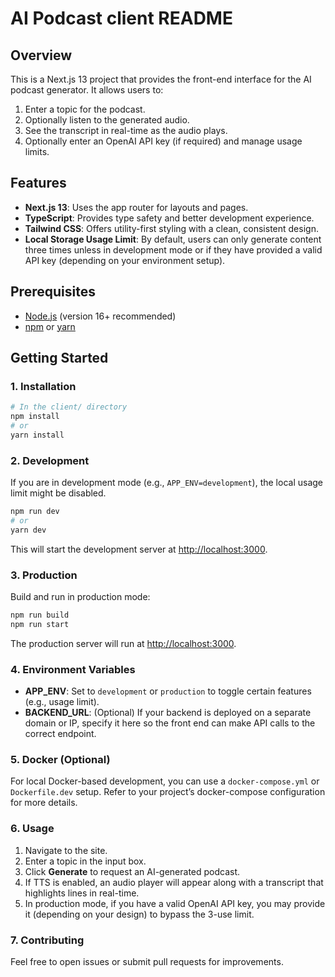 # AI Podcast client README

## Overview
This is a Next.js 13 project that provides the front-end interface for the AI podcast generator. It allows users to:
1. Enter a topic for the podcast.
2. Optionally listen to the generated audio.
3. See the transcript in real-time as the audio plays.
4. Optionally enter an OpenAI API key (if required) and manage usage limits.

## Features
- **Next.js 13**: Uses the app router for layouts and pages.
- **TypeScript**: Provides type safety and better development experience.
- **Tailwind CSS**: Offers utility-first styling with a clean, consistent design.
- **Local Storage Usage Limit**: By default, users can only generate content three times unless in development mode or if they have provided a valid API key (depending on your environment setup).

## Prerequisites
- [Node.js](https://nodejs.org/) (version 16+ recommended)
- [npm](https://www.npmjs.com/) or [yarn](https://yarnpkg.com/)

## Getting Started

### 1. Installation
```bash
# In the client/ directory
npm install
# or
yarn install
```

### 2. Development
If you are in development mode (e.g., `APP_ENV=development`), the local usage limit might be disabled.
```bash
npm run dev
# or
yarn dev
```
This will start the development server at [http://localhost:3000](http://localhost:3000).

### 3. Production
Build and run in production mode:
```bash
npm run build
npm run start
```
The production server will run at [http://localhost:3000](http://localhost:3000).

### 4. Environment Variables
- **APP_ENV**: Set to `development` or `production` to toggle certain features (e.g., usage limit).
- **BACKEND_URL**: (Optional) If your backend is deployed on a separate domain or IP, specify it here so the front end can make API calls to the correct endpoint.

### 5. Docker (Optional)
For local Docker-based development, you can use a `docker-compose.yml` or `Dockerfile.dev` setup. Refer to your project’s docker-compose configuration for more details.

### 6. Usage
1. Navigate to the site.
2. Enter a topic in the input box.
3. Click **Generate** to request an AI-generated podcast.
4. If TTS is enabled, an audio player will appear along with a transcript that highlights lines in real-time.
5. In production mode, if you have a valid OpenAI API key, you may provide it (depending on your design) to bypass the 3-use limit.

### 7. Contributing
Feel free to open issues or submit pull requests for improvements.

